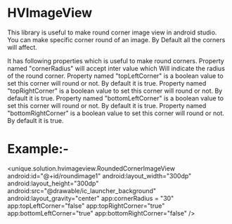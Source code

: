 # HVImageView

This library is useful to make round corner image view in android studio. You can make specific corner round of an image. By Default all the corners will affect.

It has following properties which is useful to make round corners.
Property named "cornerRadius" will accept inter value which Will indicate the radius of the round corner.
Property named "topLeftCorner" is a boolean value to set this corner will round or not. By default it is true.
Property named "topRightCorner" is a boolean value to set this corner will round or not. By default it is true.
Property named "bottomLeftCorner" is a boolean value to set this corner will round or not. By default it is true.
Property named "bottomRightCorner" is a boolean value to set this corner will round or not. By default it is true.

# Example:-

<unique.solution.hvimageview.RoundedCornerImageView
        android:id="@+id/roundimage1"
        android:layout_width="300dp"
        android:layout_height="300dp"
        android:src="@drawable/ic_launcher_background"
        android:layout_gravity="center"
        app:cornerRadius = "30"
        app:topLeftCorner="false"
        app:topRightCorner="true"
        app:bottomLeftCorner="true"
        app:bottomRightCorner="false" />
